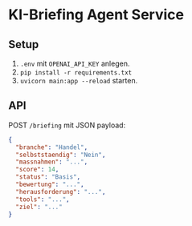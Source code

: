 # KI-Briefing Agent Service

## Setup

1. `.env` mit `OPENAI_API_KEY` anlegen.
2. `pip install -r requirements.txt`
3. `uvicorn main:app --reload` starten.

## API

POST `/briefing` mit JSON payload:

```json
{
  "branche": "Handel",
  "selbststaendig": "Nein",
  "massnahmen": "...",
  "score": 14,
  "status": "Basis",
  "bewertung": "...",
  "herausforderung": "...",
  "tools": "...",
  "ziel": "..."
}
